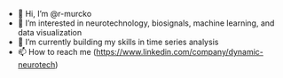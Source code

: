 - 👋 Hi, I’m @r-murcko
- 👀 I’m interested in neurotechnology, biosignals, machine learning, and data visualization
- 🌱 I’m currently building my skills in time series analysis
- 📫 How to reach me (https://www.linkedin.com/company/dynamic-neurotech)


<!---
r-murcko/r-murcko is a ✨ special ✨ repository because its `README.md` (this file) appears on your GitHub profile.
You can click the Preview link to take a look at your changes.
--->
